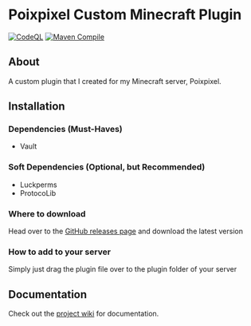 # Poixpixel Custom Minecraft Plugin

[![CodeQL](https://github.com/ahmadk953/Poixpixel-Custom/actions/workflows/codeql.yml/badge.svg?branch=master)](https://github.com/ahmadk953/Poixpixel-Custom/actions/workflows/codeql.yml)
[![Maven Compile](https://github.com/ahmadk953/Poixpixel-Custom/actions/workflows/maven.yml/badge.svg)](https://github.com/ahmadk953/Poixpixel-Custom/actions/workflows/maven.yml)

## About

A custom plugin that I created for my Minecraft server, Poixpixel.

## Installation

### Dependencies (Must-Haves)

- Vault

### Soft Dependencies (Optional, but Recommended)

- Luckperms
- ProtocoLib

### Where to download

Head over to the [GitHub releases page](https://github.com/ahmadk953/Poixpixel-Custom/releases) and download the latest version

### How to add to your server

Simply just drag the plugin file over to the plugin folder of your server

## Documentation

Check out the [project wiki](https://github.com/ahmadk953/Poixpixel-Custom/wiki) for documentation.
